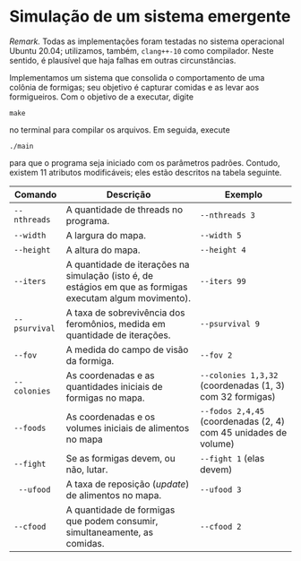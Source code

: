 # Simulação de um sistema emergente 

*Remark.* Todas as implementações foram testadas no sistema operacional Ubuntu 20.04; utilizamos, também, `clang++-10` como compilador. Neste sentido, é plausível que haja falhas em outras circunstâncias. 
  
Implementamos um sistema que consolida o comportamento de uma colônia de formigas; seu objetivo é capturar comidas e as levar aos formigueiros. Com o objetivo de a executar, digite 

```
make 
``` 

no terminal para compilar os arquivos. Em seguida, execute 

``` 
./main 
```

para que o programa seja iniciado com os parâmetros padrões. Contudo, existem 11 atributos modificáveis; eles estão descritos na tabela seguinte. 

| Comando | Descrição | Exemplo | 
| ------- | --------- | ------- | 
| `--nthreads` | A quantidade de threads no programa. | `--nthreads 3` | 
| `--width` | A largura do mapa. | `--width 5` | 
| `--height` | A altura do mapa. | `--height 4` | 
| `--iters` | A quantidade de iterações na simulação (isto é, de estágios em que as formigas executam algum movimento). | `--iters 99` |  
| `--psurvival` | A taxa de sobrevivência dos feromônios, medida em quantidade de iterações. | `--psurvival 9` | 
| `--fov` | A medida do campo de visão da formiga. | `--fov 2` | 
| `--colonies` | As coordenadas e as quantidades iniciais de formigas no mapa. | `--colonies 1,3,32` (coordenadas (1, 3) com 32 formigas) | 
| `--foods` | As coordenadas e os volumes iniciais de alimentos no mapa | `--fodos 2,4,45` (coordenadas (2, 4) com 45 unidades de volume) | 
| `--fight` | Se as formigas devem, ou não, lutar. | `--fight 1` (elas devem) | 
| ` --ufood` | A taxa de reposição (*update*) de alimentos no mapa. | `--ufood 3` | 
| `--cfood` | A quantidade de formigas que podem consumir, simultaneamente, as comidas. | `--cfood 2` | 
